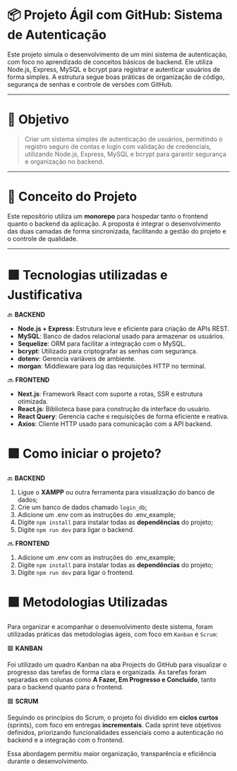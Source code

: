 # 📦 Projeto Ágil com GitHub: Sistema de Autenticação

Este projeto simula o desenvolvimento de um mini sistema de autenticação, com foco no aprendizado de conceitos básicos de backend. Ele utiliza Node.js, Express, MySQL e bcrypt para registrar e autenticar usuários de forma simples. A estrutura segue boas práticas de organização de código, segurança de senhas e controle de versões com GitHub.

---

# 📌 Objetivo

> Criar um sistema simples de autenticação de usuários, permitindo o registro seguro de contas e login com validação de credenciais, utilizando Node.js, Express, MySQL e bcrypt para garantir segurança e organização no backend.

---


# 🧠 Conceito do Projeto

Este repositório utiliza um **monorepo** para hospedar tanto o frontend quanto o backend da aplicação. A proposta é integrar o desenvolvimento das duas camadas de forma sincronizada, facilitando a gestão do projeto e o controle de qualidade.

---

# 🟪 Tecnologias utilizadas e Justificativa
🔙 **BACKEND**
- **Node.js + Express**: Estrutura leve e eficiente para criação de APIs REST.
- **MySQL**: Banco de dados relacional usado para armazenar os usuários.
- **Sequelize**: ORM para facilitar a integração com o MySQL.
- **bcrypt**: Utilizado para criptografar as senhas com segurança.
- **dotenv**: Gerencia variáveis de ambiente.
- **morgan**: Middleware para log das requisições HTTP no terminal.

🔜 **FRONTEND**
- **Next.js**: Framework React com suporte a rotas, SSR e estrutura otimizada.
- **React.js**: Biblioteca base para construção da interface do usuário.
- **React Query**: Gerencia cache e requisições de forma eficiente e reativa.
- **Axios**: Cliente HTTP usado para comunicação com a API backend.



# 🟪 Como iniciar o projeto?

🔙 **BACKEND**
1. Ligue o **XAMPP** ou outra ferramenta para visualização do banco de dados;
2. Crie um banco de dados chamado `login_db`;
3. Adicione um .env com as instruções do .env_example;
4. Digite `npm install` para instalar todas as **dependências** do projeto;
5. Digite `npm run dev` para ligar o backend.

🔜 **FRONTEND**
1. Adicione um .env com as instruções do .env_example;
2. Digite `npm install` para instalar todas as **dependências** do projeto;
3. Digite `npm run dev` para ligar o frontend.


# 🟪 Metodologias Utilizadas
Para organizar e acompanhar o desenvolvimento deste sistema, foram utilizadas práticas das metodologias ágeis, com foco em `Kanban` e `Scrum`:

🟪 **KANBAN**

Foi utilizado um quadro Kanban na aba Projects do GitHub para visualizar o progresso das tarefas de forma clara e organizada. As tarefas foram separadas em colunas como **A Fazer, Em Progresso e Concluído**, tanto para o backend quanto para o frontend.

🟪 **SCRUM**

Seguindo os princípios do Scrum, o projeto foi dividido em **ciclos curtos** (sprints), com foco em entregas **incrementais**. Cada sprint teve objetivos definidos, priorizando funcionalidades essenciais como a autenticação no backend e a integração com o frontend.

Essa abordagem permitiu maior organização, transparência e eficiência durante o desenvolvimento.
